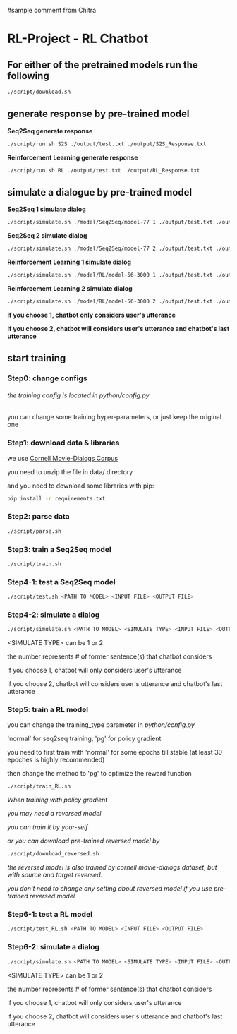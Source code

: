 #sample comment from Chitra

# RL-Project - RL Chatbot

## For either of the pretrained models run the following
```bash
./script/download.sh
```
## generate response by pre-trained model

__Seq2Seq generate response__
```bash
./script/run.sh S2S ./output/test.txt ./output/S2S_Response.txt
```
__Reinforcement Learning generate response__
```bash
./script/run.sh RL ./output/test.txt ./output/RL_Response.txt
```

## simulate a dialogue by pre-trained model

__Seq2Seq 1 simulate dialog__
```bash
./script/simulate.sh ./model/Seq2Seq/model-77 1 ./output/test.txt ./output/S2S_1_Dialog.txt
```
__Seq2Seq 2 simulate dialog__
```bash
./script/simulate.sh ./model/Seq2Seq/model-77 2 ./output/test.txt ./output/S2S_2_Dialog.txt
```
__Reinforcement Learning 1 simulate dialog__
```bash
./script/simulate.sh ./model/RL/model-56-3000 1 ./output/test.txt ./output/RL_1_Dialog.txt
```
__Reinforcement Learning 2 simulate dialog__
```bash
./script/simulate.sh ./model/RL/model-56-3000 2 ./output/test.txt ./output/RL_2_Dialog.txt
```
__if you choose 1, chatbot only considers user's utterance__

__if you choose 2, chatbot will considers user's utterance and chatbot's last utterance__

## start training
### Step0: change configs
###### the training config is located in *python/config.py*

you can change some training hyper-parameters, or just keep the original one

### Step1: download data & libraries
we use [Cornell Movie-Dialogs Corpus](https://www.cs.cornell.edu/~cristian/Cornell_Movie-Dialogs_Corpus.html)

you need to unzip the file in data/ directory

and you need to download some libraries with pip:
```bash
pip install -r requirements.txt
```

### Step2: parse data
```bash
./script/parse.sh
```

### Step3: train a Seq2Seq model
```bash
./script/train.sh
```

### Step4-1: test a Seq2Seq model
```bash
./script/test.sh <PATH TO MODEL> <INPUT FILE> <OUTPUT FILE>
```

### Step4-2: simulate a dialog
```bash
./script/simulate.sh <PATH TO MODEL> <SIMULATE TYPE> <INPUT FILE> <OUTPUT FILE>
```
\<SIMULATE TYPE\> can be 1 or 2

the number represents # of former sentence(s) that chatbot considers

if you choose 1, chatbot will only considers user's utterance

if you choose 2, chatbot will considers user's utterance and chatbot's last utterance

### Step5: train a RL model
you can change the training_type parameter in *python/config.py*

'normal' for seq2seq training, 'pg' for policy gradient

you need to first train with 'normal' for some epochs till stable (at least 30 epoches is highly recommended)

then change the method to 'pg' to optimize the reward function

```bash
./script/train_RL.sh
```

*When training with policy gradient*

*you may need a reversed model*

*you can train it by your-self*

*or you can download pre-trained reversed model by*
```bash
./script/download_reversed.sh
```
*the reversed model is also trained by cornell movie-dialogs dataset, but with source and target reversed.*

*you don't need to change any setting about reversed model if you use pre-trained reversed model*

### Step6-1: test a RL model
```bash
./script/test_RL.sh <PATH TO MODEL> <INPUT FILE> <OUTPUT FILE>
```

### Step6-2: simulate a dialog
```bash
./script/simulate.sh <PATH TO MODEL> <SIMULATE TYPE> <INPUT FILE> <OUTPUT FILE>
```
\<SIMULATE TYPE\> can be 1 or 2

the number represents # of former sentence(s) that chatbot considers

if you choose 1, chatbot will only considers user's utterance

if you choose 2, chatbot will considers user's utterance and chatbot's last utterance
